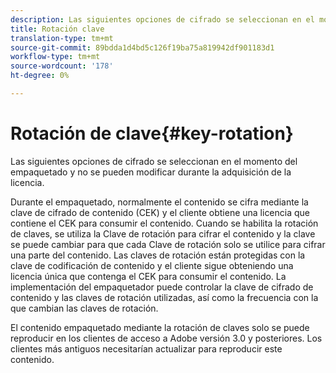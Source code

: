 ```yaml
---
description: Las siguientes opciones de cifrado se seleccionan en el momento del empaquetado y no se pueden modificar durante la adquisición de la licencia.
title: Rotación clave
translation-type: tm+mt
source-git-commit: 89bdda1d4bd5c126f19ba75a819942df901183d1
workflow-type: tm+mt
source-wordcount: '178'
ht-degree: 0%

---
```



# Rotación de clave{#key-rotation}

Las siguientes opciones de cifrado se seleccionan en el momento del empaquetado y no se pueden modificar durante la adquisición de la licencia.

Durante el empaquetado, normalmente el contenido se cifra mediante la clave de cifrado de contenido (CEK) y el cliente obtiene una licencia que contiene el CEK para consumir el contenido. Cuando se habilita la rotación de claves, se utiliza la Clave de rotación para cifrar el contenido y la clave se puede cambiar para que cada Clave de rotación solo se utilice para cifrar una parte del contenido. Las claves de rotación están protegidas con la clave de codificación de contenido y el cliente sigue obteniendo una licencia única que contenga el CEK para consumir el contenido. La implementación del empaquetador puede controlar la clave de cifrado de contenido y las claves de rotación utilizadas, así como la frecuencia con la que cambian las claves de rotación.

El contenido empaquetado mediante la rotación de claves solo se puede reproducir en los clientes de acceso a Adobe versión 3.0 y posteriores. Los clientes más antiguos necesitarían actualizar para reproducir este contenido.

